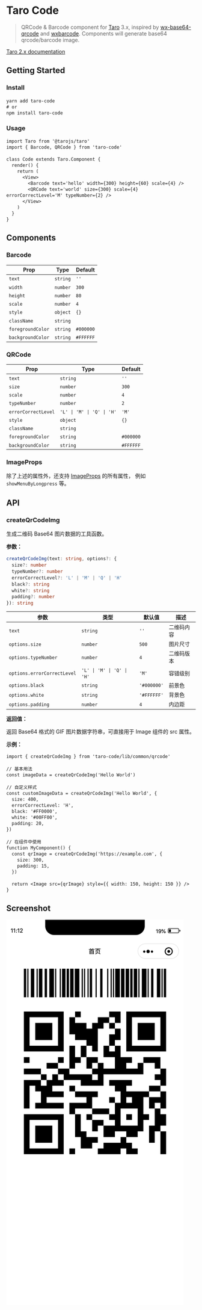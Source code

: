 # Taro Code

> QRCode & Barcode component for [Taro](https://taro.js.org) 3.x, inspired by [wx-base64-qrcode](https://github.com/PsChina/wx-base64-qrcode) and [wxbarcode](https://github.com/alsey/wxbarcode). Components will generate base64 qrcode/barcode image.

[Taro 2.x documentation](https://github.com/Miaonster/taro-code/tree/taro-2.x)

## Getting Started

### Install

```
yarn add taro-code
# or
npm install taro-code
```

### Usage

```tsx
import Taro from '@tarojs/taro'
import { Barcode, QRCode } from 'taro-code'

class Code extends Taro.Component {
  render() {
    return (
      <View>
        <Barcode text='hello' width={300} height={60} scale={4} />
        <QRCode text='world' size={300} scale={4} errorCorrectLevel='M' typeNumber={2} />
      </View>
    )
  }
}
```

## Components

### Barcode

| Prop              | Type     | Default   |
| ----------------- | -------- | --------- |
| `text`            | `string` | `''`      |
| `width`           | `number` | `300`     |
| `height`          | `number` | `80`      |
| `scale`           | `number` | `4`       |
| `style`           | `object` | `{}`      |
| `className`       | `string` |           |
| `foregroundColor` | `string` | `#000000` |
| `backgroundColor` | `string` | `#FFFFFF` |

### QRCode

| Prop                | Type                       | Default   |
| ------------------- | -------------------------- | --------- |
| `text`              | `string`                   | `''`      |
| `size`              | `number`                   | `300`     |
| `scale`             | `number`                   | `4`       |
| `typeNumber`        | `number`                   | `2`       |
| `errorCorrectLevel` | `'L' \| 'M' \| 'Q' \| 'H'` | `'M'`     |
| `style`             | `object`                   | `{}`      |
| `className`         | `string`                   |           |
| `foregroundColor`   | `string`                   | `#000000` |
| `backgroundColor`   | `string`                   | `#FFFFFF` |

### ImageProps

除了上述的属性外，还支持 [ImageProps](https://taro-docs.jd.com/taro/docs/components/media/image/#imageprops) 的所有属性， 例如 `showMenuByLongpress` 等。

## API

### createQrCodeImg

生成二维码 Base64 图片数据的工具函数。

**参数：**

```ts
createQrCodeImg(text: string, options?: {
  size?: number
  typeNumber?: number
  errorCorrectLevel?: 'L' | 'M' | 'Q' | 'H'
  black?: string
  white?: string
  padding?: number
}): string
```

| 参数                        | 类型                       | 默认值      | 描述       |
| --------------------------- | -------------------------- | ----------- | ---------- |
| `text`                      | `string`                   | `''`        | 二维码内容 |
| `options.size`              | `number`                   | `500`       | 图片尺寸   |
| `options.typeNumber`        | `number`                   | `4`         | 二维码版本 |
| `options.errorCorrectLevel` | `'L' \| 'M' \| 'Q' \| 'H'` | `'M'`       | 容错级别   |
| `options.black`             | `string`                   | `'#000000'` | 前景色     |
| `options.white`             | `string`                   | `'#FFFFFF'` | 背景色     |
| `options.padding`           | `number`                   | `4`         | 内边距     |

**返回值：**

返回 Base64 格式的 GIF 图片数据字符串，可直接用于 Image 组件的 src 属性。

**示例：**

```tsx
import { createQrCodeImg } from 'taro-code/lib/common/qrcode'

// 基本用法
const imageData = createQrCodeImg('Hello World')

// 自定义样式
const customImageData = createQrCodeImg('Hello World', {
  size: 400,
  errorCorrectLevel: 'H',
  black: '#FF0000',
  white: '#00FF00',
  padding: 20,
})

// 在组件中使用
function MyComponent() {
  const qrImage = createQrCodeImg('https://example.com', {
    size: 300,
    padding: 15,
  })

  return <Image src={qrImage} style={{ width: 150, height: 150 }} />
}
```

## Screenshot

![screenshot](./assets/screenshot.png)

